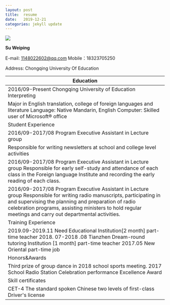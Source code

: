 ```yaml
---
layout: post
title:  resume
date:   2019-12-21
categories: jekyll update
---
```


![](C:\Users\Doris\Desktop\suweiping\suweiping123.github.io\suweiping123.github.io\_posts\2019-12-21-photo.png)

**Su Weiping**

E-mail: 1148022602@qq.com    Mobile：18323705250   

Address: Chongqing University Of Education  

| Education                                                    |
| ------------------------------------------------------------ |
| 2016/09-Present         Chongqing University of Education              Interpreting |
| Major   in English translation, college of foreign languages and literature   Language:   Native Mandarin, English       Computer: Skilled user of Microsoft®   office |
| Student Experience                                           |
| 2016/09-2017/08           Program                 Executive Assistant in Lecture group |
| Responsible   for writing newsletters at school and college level activities |
| 2016/09-2017/08         Program               Executive Assistant in Lecture   group   Responsible   for early self-study and attendance of each class in the Foreign language   Institute and recording the early reading of each class. |
| 2016/09-2017/08        Program               Executive Assistant in Lecture   group   Responsible   for writing radio manuscripts, participating in and supervising the planning   and preparation of radio celebration programs, assisting ministers to hold   regular meetings and carry out departmental activities. |
| Training Experience                                          |
| 2019.09-2019.11    Need Educational   Institution[2 month]   part-time   teacher   2018. 07-2018 .08      Tianzhen Dream-round   tutoring Institution [1 month]     part-time teacher   2017.05             New Oriental                  part-time job |
| Honors&Awards                                                |
| Third prize   of group dance in 2018 school sports meeting.    2017 School   Radio Station Celebration performance Excellence Award |
| Skill certificates                                           |
| CET-4   The standard   spoken Chinese two levels of first-class   Driver's license |

